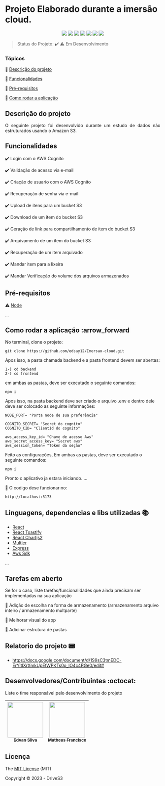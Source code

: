 # Projeto Elaborado durante a imersão cloud.
<p align="center">
  <img src="https://img.shields.io/static/v1?label=react&message=frontend&color=blue&style=for-the-badge&logo=REACT"/>
  <img src="https://img.shields.io/static/v1?label=express&message=framework&color=green&style=for-the-badge&logo=EXPRESS"/>
  <img src="https://img.shields.io/static/v1?label=typescript&message=backend&color=blue&style=for-the-badge&logo=TYPESCRIPT"/>
  <img src="https://img.shields.io/static/v1?label=nodejs&message=backend&color=green&style=for-the-badge&logo=node.js">
  <img src="https://img.shields.io/static/v1?label=cognito&message=autentication&color=purple&style=for-the-badge&logo=Amazon AWS"/>
  <img src="https://img.shields.io/static/v1?label=S3&message=storage&color=light-green&style=for-the-badge&logo=Amazon S3"/>
  
  
 
 
   <img src="http://img.shields.io/static/v1?label=STATUS&message=EM%20DESENVOLVIMENTO&color=RED&style=for-the-badge"/>
  
</p>

> Status do Projeto: :heavy_check_mark: :warning: Em Desenvolvimento

### Tópicos 

:small_blue_diamond: [Descrição do projeto](#descrição-do-projeto)

:small_blue_diamond: [Funcionalidades](#funcionalidades)

:small_blue_diamond: [Pré-requisitos](#pré-requisitos)

:small_blue_diamond: [Como rodar a aplicação](#como-rodar-a-aplicação-arrow_forward)


## Descrição do projeto 

<p align="justify">
   O seguinte projeto foi desenvolvido durante um estudo de dados não estruturados usando o  Amazon S3.
</p>

## Funcionalidades

:heavy_check_mark: Login com o AWS Cognito

:heavy_check_mark: Validação de acesso via e-mail 

:heavy_check_mark: Criação de usuario com o AWS Cognito  

:heavy_check_mark: Recuperação de senha via e-mail

:heavy_check_mark: Upload de itens para um bucket S3

:heavy_check_mark: Download de um item do bucket S3   

:heavy_check_mark: Geração de link para compartilhamento de item do bucket S3 

:heavy_check_mark: Arquivamento de um item do bucket S3 

:heavy_check_mark: Recuperação de um item arquivado

:heavy_check_mark: Mandar item para a lixeira

:heavy_check_mark: Mandar Verificação do volume dos arquivos armazenados

## Pré-requisitos

:warning: [Node](https://nodejs.org/en/download/)

...


## Como rodar a aplicação :arrow_forward



No terminal, clone o projeto: 

```
git clone https://github.com/edsay12/Imersao-cloud.git
```
Apos isso, a pasta chamada backend e a pasta frontend devem ser abertas: 
```
1-) cd backend 
2-) cd frontend
```
em ambas as pastas, deve ser executado o seguinte comandos:

```
npm i 
```
Apos isso, na pasta backend deve ser criado o arquivo .env e dentro dele deve ser colocado as seguinte informações:

```
NODE_PORT= "Porta node de sua preferência"

COGNITO_SECRET= "Secret do cognito"
COGNITO_CID= "ClientId do cognito"

aws_access_key_id= "Chave de acesso Aws"
aws_secret_access_key= "Secret aws"
aws_session_token= "Token da seção"
```
Feito as configurações, Em ambas as pastas, deve ser executado o seguinte comandos:

```
npm i 
```
Pronto o aplicativo ja estara iniciando.
... 

📍 O codigo dese funcionar no:
```
http://localhost:5173
```



## Linguagens, dependencias e libs utilizadas :books:

- [React](https://pt-br.reactjs.org/docs/create-a-new-react-app.html)
- [React Toastify](https://www.npmjs.com/package/react-toastify)
- [React Chartjs2](https://react-chartjs-2.js.org/)
- [Multler](https://www.npmjs.com/package/multer)
- [Express](https://expressjs.com/pt-br/)
- [Aws Sdk](https://aws.amazon.com/pt/visualstudiocode/)



...



## Tarefas em aberto

Se for o caso, liste tarefas/funcionalidades que ainda precisam ser implementadas na sua aplicação

:memo: Adição de escolha na forma de armazenamento (armazenamento arquivo inteiro / armazenamento multparte)

:memo: Melhorar visual do app

:memo: Adicinar estrutura de pastas


## Relatorio do projeto 📟

- https://docs.google.com/document/d/1S9sC3tmEDC-ErYitlXrXmkUpEtWPKTs0o_lO4c4RGe0/edit#


## Desenvolvedores/Contribuintes :octocat:

Liste o time responsável pelo desenvolvimento do projeto

| [<img src="https://avatars.githubusercontent.com/u/72822474?s=400&u=9ec5bffa52a85c17479d67b7bc04d6811d8a6c74&v=4" width=115><br><sub>Edvan Silva</sub>](https://github.com/edsay12) |  [<img src="https://avatars.githubusercontent.com/u/70728756?v=4" width=115><br><sub>Matheus Francisco</sub>](https://github.com/matheus-nbx52) |
| :---: | :---: |

## Licença 

The [MIT License]() (MIT)

Copyright :copyright: 2023 - DriveS3
